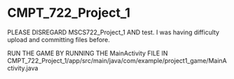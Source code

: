 # CMPT_722_Project_1

PLEASE DISREGARD MSCS722_Project_1 AND test. I was having difficulty upload and committing files before.

RUN THE GAME BY RUNNING THE MainActivity FILE IN CMPT_722_Project_1/app/src/main/java/com/example/project1_game/MainActivity.java
